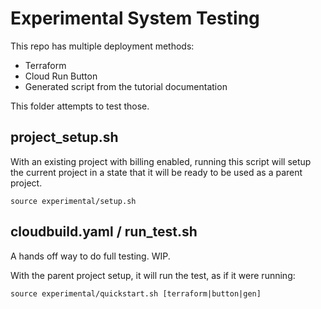 # Experimental System Testing

This repo has multiple deployment methods: 

 * Terraform
 * Cloud Run Button
 * Generated script from the tutorial documentation

This folder attempts to test those. 

## project_setup.sh

With an existing project with billing enabled, running this script will setup the current project in a state that it will be ready to be used as a parent project.

```
source experimental/setup.sh
```

## cloudbuild.yaml / run_test.sh

A hands off way to do full testing. WIP. 

With the parent project setup, it will run the test, as if it were running: 

```
source experimental/quickstart.sh [terraform|button|gen]
```

